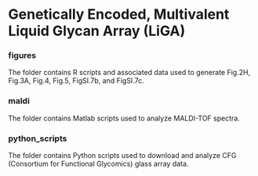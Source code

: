 # Genetically Encoded, Multivalent Liquid Glycan Array (LiGA)

### figures

The folder contains R scripts and associated data used to generate Fig.2H, Fig.3A, Fig.4, Fig.5, FigSI.7b, and FigSI.7c.

### maldi

The folder contains Matlab scripts used to analyze MALDI-TOF spectra. 

### python_scripts

The folder contains Python scripts used to download and analyze CFG (Consortium for Functional Glycomics) glass array data.
